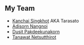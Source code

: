 ## My Team
- [Kanchai Singkhot](https://github.com/Tarasato) AKA Tarasato
- [Adisorn Nangnoi](https://github.com/AdisornNangnoi)
- [Dusit Pakdeekunakorn](https://github.com/dusit65)
- [Tanawat Netsutthirot](https://github.com/tanawatmix)